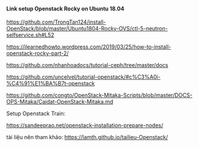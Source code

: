 #### Link setup Openstack Rocky on Ubuntu 18.04

https://github.com/TrongTan124/install-OpenStack/blob/master/Ubuntu1804-Rocky-OVS/ctl-5-neutron-selfservice.sh#L52

https://ilearnedhowto.wordpress.com/2019/03/25/how-to-install-openstack-rocky-part-2/

https://github.com/nhanhoadocs/tutorial-ceph/tree/master/docs

https://github.com/uncelvel/tutorial-openstack/#c%C3%A0i-%C4%91%E1%BA%B7t-openstack

https://github.com/congto/OpenStack-Mitaka-Scripts/blob/master/DOCS-OPS-Mitaka/Caidat-OpenStack-Mitaka.md

Setup Openstack Train:

https://sandeeprao.net/openstack-installation-prepare-nodes/

tài liệu nên tham khảo: https://lamth.github.io/tailieu-Openstack/
